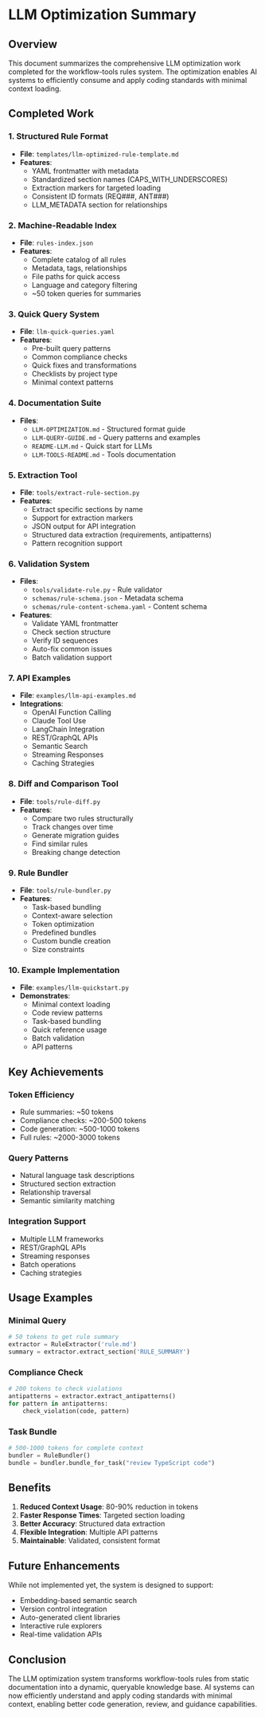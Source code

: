 # LLM Optimization Summary

## Overview

This document summarizes the comprehensive LLM optimization work completed for the workflow-tools rules system. The optimization enables AI systems to efficiently consume and apply coding standards with minimal context loading.

## Completed Work

### 1. Structured Rule Format
- **File**: `templates/llm-optimized-rule-template.md`
- **Features**:
  - YAML frontmatter with metadata
  - Standardized section names (CAPS_WITH_UNDERSCORES)
  - Extraction markers for targeted loading
  - Consistent ID formats (REQ###, ANT###)
  - LLM_METADATA section for relationships

### 2. Machine-Readable Index
- **File**: `rules-index.json`
- **Features**:
  - Complete catalog of all rules
  - Metadata, tags, relationships
  - File paths for quick access
  - Language and category filtering
  - ~50 token queries for summaries

### 3. Quick Query System
- **File**: `llm-quick-queries.yaml`
- **Features**:
  - Pre-built query patterns
  - Common compliance checks
  - Quick fixes and transformations
  - Checklists by project type
  - Minimal context patterns

### 4. Documentation Suite
- **Files**:
  - `LLM-OPTIMIZATION.md` - Structured format guide
  - `LLM-QUERY-GUIDE.md` - Query patterns and examples
  - `README-LLM.md` - Quick start for LLMs
  - `LLM-TOOLS-README.md` - Tools documentation

### 5. Extraction Tool
- **File**: `tools/extract-rule-section.py`
- **Features**:
  - Extract specific sections by name
  - Support for extraction markers
  - JSON output for API integration
  - Structured data extraction (requirements, antipatterns)
  - Pattern recognition support

### 6. Validation System
- **Files**:
  - `tools/validate-rule.py` - Rule validator
  - `schemas/rule-schema.json` - Metadata schema
  - `schemas/rule-content-schema.yaml` - Content schema
- **Features**:
  - Validate YAML frontmatter
  - Check section structure
  - Verify ID sequences
  - Auto-fix common issues
  - Batch validation support

### 7. API Examples
- **File**: `examples/llm-api-examples.md`
- **Integrations**:
  - OpenAI Function Calling
  - Claude Tool Use
  - LangChain Integration
  - REST/GraphQL APIs
  - Semantic Search
  - Streaming Responses
  - Caching Strategies

### 8. Diff and Comparison Tool
- **File**: `tools/rule-diff.py`
- **Features**:
  - Compare two rules structurally
  - Track changes over time
  - Generate migration guides
  - Find similar rules
  - Breaking change detection

### 9. Rule Bundler
- **File**: `tools/rule-bundler.py`
- **Features**:
  - Task-based bundling
  - Context-aware selection
  - Token optimization
  - Predefined bundles
  - Custom bundle creation
  - Size constraints

### 10. Example Implementation
- **File**: `examples/llm-quickstart.py`
- **Demonstrates**:
  - Minimal context loading
  - Code review patterns
  - Task-based bundling
  - Quick reference usage
  - Batch validation
  - API patterns

## Key Achievements

### Token Efficiency
- Rule summaries: ~50 tokens
- Compliance checks: ~200-500 tokens
- Code generation: ~500-1000 tokens
- Full rules: ~2000-3000 tokens

### Query Patterns
- Natural language task descriptions
- Structured section extraction
- Relationship traversal
- Semantic similarity matching

### Integration Support
- Multiple LLM frameworks
- REST/GraphQL APIs
- Streaming responses
- Batch operations
- Caching strategies

## Usage Examples

### Minimal Query
```python
# 50 tokens to get rule summary
extractor = RuleExtractor('rule.md')
summary = extractor.extract_section('RULE_SUMMARY')
```

### Compliance Check
```python
# 200 tokens to check violations
antipatterns = extractor.extract_antipatterns()
for pattern in antipatterns:
    check_violation(code, pattern)
```

### Task Bundle
```python
# 500-1000 tokens for complete context
bundler = RuleBundler()
bundle = bundler.bundle_for_task("review TypeScript code")
```

## Benefits

1. **Reduced Context Usage**: 80-90% reduction in tokens
2. **Faster Response Times**: Targeted section loading
3. **Better Accuracy**: Structured data extraction
4. **Flexible Integration**: Multiple API patterns
5. **Maintainable**: Validated, consistent format

## Future Enhancements

While not implemented yet, the system is designed to support:
- Embedding-based semantic search
- Version control integration
- Auto-generated client libraries
- Interactive rule explorers
- Real-time validation APIs

## Conclusion

The LLM optimization system transforms workflow-tools rules from static documentation into a dynamic, queryable knowledge base. AI systems can now efficiently understand and apply coding standards with minimal context, enabling better code generation, review, and guidance capabilities.